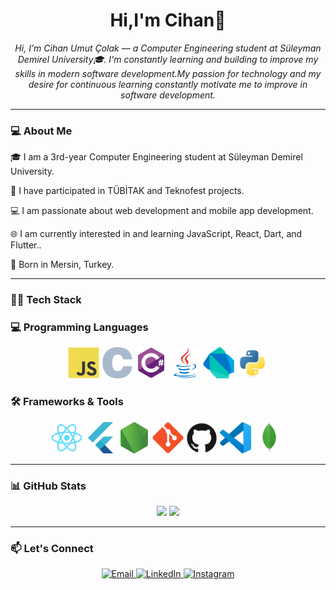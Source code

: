 <h1 align="center"> Hi,I'm Cihan👋 </h1>
<p align="center">
<i>Hi, I'm Cihan Umut Çolak — a Computer Engineering student at Süleyman Demirel University🎓. I'm constantly learning and building to improve my skills in modern software development.My passion for technology and my desire for continuous learning constantly motivate me to improve in software development.</i></p>

---

### 💻 About Me

🎓 I am a 3rd-year Computer Engineering student at Süleyman Demirel University.

🚀 I have participated in TÜBİTAK and Teknofest projects.

💻 I am passionate about web development and mobile app development.

🌐 I am currently interested in and learning JavaScript, React, Dart, and Flutter..

📍 Born in Mersin, Turkey.

---

### 🧑‍💻 Tech Stack

### 💻 Programming Languages
<p align="center"> <img src="https://raw.githubusercontent.com/devicons/devicon/master/icons/javascript/javascript-original.svg" alt="JavaScript" width="50" height="50"/> <img src="https://raw.githubusercontent.com/devicons/devicon/master/icons/c/c-original.svg" alt="C" width="50" height="50"/> <img src="https://raw.githubusercontent.com/devicons/devicon/master/icons/csharp/csharp-original.svg" alt="C#" width="50" height="50"/> <img src="https://raw.githubusercontent.com/devicons/devicon/master/icons/java/java-original.svg" alt="Java" width="50" height="50"/> <img src="https://raw.githubusercontent.com/devicons/devicon/master/icons/dart/dart-original.svg" alt="Dart" width="50" height="50"/> <img src="https://raw.githubusercontent.com/devicons/devicon/master/icons/python/python-original.svg" alt="Python" width="50" height="50"/> </p>

###  🛠 Frameworks & Tools
<p align="center"> <!-- React --> <img src="https://raw.githubusercontent.com/devicons/devicon/master/icons/react/react-original.svg" alt="React" width="50" height="50"/> <!-- Flutter --> <img src="https://raw.githubusercontent.com/devicons/devicon/master/icons/flutter/flutter-original.svg" alt="Flutter" width="50" height="50"/> <!-- Node.js --> <img src="https://raw.githubusercontent.com/devicons/devicon/master/icons/nodejs/nodejs-original.svg" alt="Node.js" width="50" height="50"/> <!-- Git --> <img src="https://raw.githubusercontent.com/devicons/devicon/master/icons/git/git-original.svg" alt="Git" width="50" height="50"/> <!-- GitHub --> <img src="https://raw.githubusercontent.com/devicons/devicon/master/icons/github/github-original.svg" alt="GitHub" width="50" height="50"/> <!-- Visual Studio Code --> <img src="https://raw.githubusercontent.com/devicons/devicon/master/icons/vscode/vscode-original.svg" alt="VS Code" width="50" height="50"/> <img src="https://raw.githubusercontent.com/devicons/devicon/master/icons/mongodb/mongodb-original.svg" width="50" height="50" alt="MongoDB"/></p>

---

### 📊 GitHub Stats
<p align="center">
  <img src="https://github-readme-stats.vercel.app/api?username=cihanumut&show_icons=true&theme=radical" height="160"/>
  <img src="https://github-readme-stats.vercel.app/api/top-langs/?username=cihanumut&layout=compact&theme=radical" height="160"/>
</p>

---

### 📫 Let's Connect
<p align="center">
  <a href="mailto:cihanumut_colak@hotmail.com">
    <img src="https://img.shields.io/badge/Email-c14438?style=for-the-badge&logo=hotmail&logoColor=white" alt="Email"/>
  </a>
  <a href="https://www.linkedin.com/in/cihanumut9" target="_blank">
    <img src="https://img.shields.io/badge/LinkedIn-0077b5?style=for-the-badge&logo=linkedin&logoColor=white" alt="LinkedIn"/>
  </a>
  <a href="https://www.instagram.com/cihanumutcolak" target="_blank">
    <img src="https://img.shields.io/badge/Instagram-E4405F?style=for-the-badge&logo=instagram&logoColor=white" alt="Instagram"/>
  </a>
</p>
